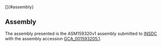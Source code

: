 []{#assembly}

Assembly
--------

The assembly presented is the ASM159320v1 assembly submitted to
[INSDC](http://www.insdc.org) with the assembly accession
[GCA\_001593205.1](http://www.ebi.ac.uk/ena/data/view/GCA_001593205.1).
